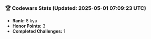 ### 🏆 Codewars Stats (Updated: 2025-05-01 07:09:23 UTC)

- **Rank:** 8 kyu
- **Honor Points:** 3
- **Completed Challenges:** 1
